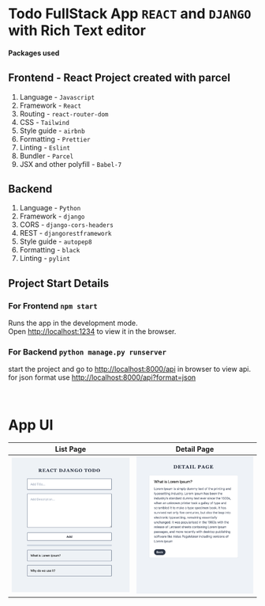 # Todo FullStack App `REACT` and `DJANGO` with Rich Text editor

#### Packages used

## Frontend - React Project created with parcel

1. Language - `Javascript`
2. Framework - `React`
3. Routing - `react-router-dom`
4. CSS - `Tailwind`
5. Style guide - `airbnb`
6. Formatting - `Prettier`
7. Linting - `Eslint`
8. Bundler - `Parcel`
9. JSX and other polyfill - `Babel-7`

## Backend

1. Language - `Python`
2. Framework - `django`
3. CORS - `django-cors-headers`
4. REST - `djangorestframework`
5. Style guide - `autopep8`
6. Formatting - `black`
7. Linting - `pylint`

## Project Start Details

### For Frontend `npm start`

Runs the app in the development mode.<br />
Open [http://localhost:1234](http://localhost:1234) to view it in the browser.

### For Backend `python manage.py runserver`

start the project and go to [http://localhost:8000/api](http://localhost:8000/api) in browser to view api.
for json format use
[http://localhost:8000/api?format=json](http://localhost:8000/api?format=json)

<br />

# App UI

|        List Page         |         Detail Page          |
| :----------------------: | :--------------------------: |
| ![List](images/list.png) | ![Detail](images/detail.png) |

<br />
